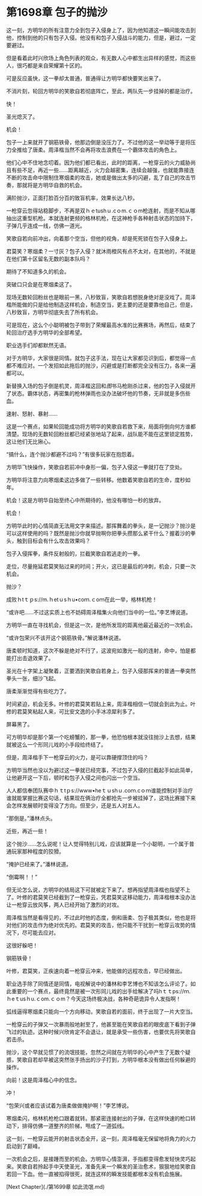 # 第1698章 包子的抛沙

这一刻，方明华的所有注意力全到包子入侵身上了，因为他知道这一瞬间能攻击到他，控制到他的只有包子入侵。他没有和包子入侵战斗的能力，但是，避过，一定要避过。

但是看着此时兴欣场上角色列表的观众，有无数人心中都生出异样的感觉，而这些人，很巧都是来自荣耀第十区的。

可是反应虽快，这一拳却太普通，普通得让方明华都快要笑出来了。

不消片刻，轮回方明华的笑歌自若彻底阵亡，至此，两队先一步挂掉的都是治疗。

快！

圣光熄灭了。

机会！

包子一上来就开了钢筋铁骨，他那边倒是没压力了。不过他的这一举动等于是将压力全推给了唐柔。周泽楷当然不会再将攻击浪费在一个霸体攻击的角色上。

他们心中不住地念叨着。因为他们都已看出，此时的距离，一枪穿云的火力威胁尚且有些不足，再近一些……距离越近，火力会越密集，连续会越强，也就能靠接连不断的攻击命中限制住寒烟柔的攻击，她或是做出太多的闪避，乱了自己的攻击节奏，那就将是方明华自救的机会。

满阶抛沙，正面打脸百分百的致盲机率，效果长达八秒。

一枪穿云忽得站稳脚步，不再是双ｈｅtushｕ.cｏm.ｃｏm枪连射，而是不知从哪抽出这重型机枪。本就连射更频的格林机枪，在这神枪手各种射击状态的加持下，子弹几乎连成一线，仿佛一道光。

笑歌自若向前冲出，向着那个空当，但他的视角，却是死死锁在包子入侵身上。

君莫笑？寒烟柔？一寸灰？包子入侵？就沐雨橙风有点不太对，在其他的，不就是在他们第十区留名无数的副本队吗？

期待了不知道多久的机会。

突破口只会是在寒烟柔这了。

现场无数轮回粉丝也是眼前一黑，八秒致盲，笑歌自若想脱身绝对是没戏了。周泽楷所能做的只是给他制造这样机会，制造空当，更主要的还是要靠他自己，但是，八秒致盲，方明华彻底失去了所有机会。

可是现在，这么个小聪明被包子带到了荣耀最高水准的比赛赛场，再然后，结束了轮回治疗选手方明华的全部希望。

职业选手们却都默然无语。

对于方明华，大家很是同情。就包子这手法，现在让大家都见识到后，都觉得一点都不难应对。一个发招如此拖后的抛沙，闪避或是打断都完全没有压力，各来一遍都可以。

新替换入场的包子倒是机灵，周泽楷这回和*图*书马枪刚杀过来，他的包子入侵就开了状态。霸体状态，再密集的枪林弹雨也没办法破坏他的节奏，无非就是多伤些血。

速射、怒射、暴射……

这是一个赛点，如果轮回能成功将方明华的笑歌自若救下来，局面将倒向何方谁都清楚。现场的无数轮回粉丝都已经紧张地站了起来，战队能不能在这里锁定胜势，这让他们无比揪心。

“搞什么，连个抛沙都避不过吗？”有很多玩家在抱怨着。

方明华飞快操作，笑歌自若前冲中身形一偏，包子入侵这一拳就打在了空处。

方明华将注意力向寒烟柔这边多做了一些转移。他数着笑歌自若的生命，度秒如年。

机会！这是方明华自始至终心中所期待的，他没有哪怕一秒的放弃。

机会！

方明华此时的心情简直无法用文字来描述。那挥舞着的拳头，是一记抛沙？抛沙是可以这样使用的吗？既然是抛沙你就早抛啊你把拳头攒那么紧干什么？握着沙的拳头，触到目标会有什么攻击效果吗？

包子入侵挥拳，条件反射般的，拦截笑歌自若逃走的一拳。

走位，尽量拖延君莫笑贴过来的时间；开火，这已是最后的冲刺，机会，只要一次机会。

抛沙？

成败ｈtｔｐs://m.ｈetｕsｈu•coｍ.ｃoｍ在此一举，格林机枪！

“或许吧……不过这实质上也不妨碍周泽楷集火向他们当中的一位。”李艺博说道。

方明华一直在寻找机会，但是这一次，是他所发现的距离他最近最近的一次机会。

“或许包荣兴不该开这个钢筋铁骨。”解说潘林说道。

唐柔顿时知道，这次不躲是绝对不行了，这波宛如激光一般的连射，命中，怕是都能打出击退效果了。

圣光在十字架上凝聚着，正要洒到笑歌自若身上，包子入侵那挥来的普通一拳突然拳头一张，细沙飞起。

唐柔渐渐觉得有些吃力了。

时间紧迫，机会无多。叶修的君莫笑若贴上来，周泽楷相信一切就会到此为止。叶修的君莫笑粘起人来，可比安文逸的小手冰凉犀利多了。

屏幕黑了。

可方明华却是那个第一个吃螃蟹的，那一拳，他恐怕根本就没往抛沙上去想，结果就被这么一个形同儿戏的小手段给终结了。

但是，周泽楷手下一枪穿云的火力，是可以靠硬撑顶住的吗？

方明华当然也没以为避过这一拳就已经完事，不过包子入侵的拦截起手如此简单，让他避开这一下后，顿时和包子入侵之间也闪出一个空当。

人人都信奉团队赛中ｈｔtｐs://www•heｔｕshｕ.coｍ.cｏｍ谁能控制对手治疗谁就能掌握比赛这句话，结果现在俩治疗全都抢先一步被挂掉了，这场比赛接下来会怎样发展顿时变得没了方向。但至少，还是五人对五人。

“那倒是。”潘林点头。

近些，再近一些！

这个抛沙……怎么说呢！让人觉得特别儿戏，应该就算是一个小聪明，一个属于普通玩家那种程度的狡猾。

“掩护已经来了。”潘林说道。

“倒霉啊！！”

但无论怎么说，方明华的结局这下可就被定下来了。想再指望周泽楷也指望不上了。叶修的君莫笑已经截到了一枪穿云，凭君莫笑这移动能力，周泽楷根本没办法让一枪穿云放风筝，两人已经开始了激烈的对攻。

周泽楷当然是看得见的，不过此时他的态度，倒和唐柔、包子极其类似，他也是将对他们的攻击作为绝对优先的。君莫笑的攻击，他只能不干扰到一枪穿云攻势的情况下，尽可能去应对。

这很好躲吧！

钢筋铁骨！

叶修，君莫笑，正疾速向着一枪穿云冲来，他能做的远程攻击，早已经做出。

职业选手除了同情还是同情，电视解说中的潘林和李艺博也不知该怎么评论了。如此重要的一个赛点，最终竟然是被一次形同儿戏的出手给解决了吗hｔｔps://ｍ.ｈeｔusｈu.ｃom.ｃｏm？今天这场终极决战，各种奇葩诡异令人发指啊！

弧线逼得寒烟柔只能向一个方向移动，笑歌自若的面前，终于出现了一片大空当。

一枪穿云的子弹又一次暴雨般地射至了，他甚至能在笑歌自若的眼皮底下看到子弹飞过的轨迹。这种时候兴欣肯定不会退让，就是承受一些伤害，也要优先将笑歌自若击杀。

抛沙，这个早就见惯了的流氓技能，忽然之间就在方明华的心中产生了无数个疑惑，笑歌自若却早被这突然张手扬出的沙子打到，方明华根本没有做出任何躲避的操作。

向前！这是周泽楷心中的信念。

冲！

“包荣兴或者应该试着为唐柔做做掩护啊！”李艺博说。

寒烟柔闪，格林机枪枪口跟着就转。那紧密连接射出的子弹，在这样快速的枪口转动下，排得仿佛一道整齐的阶梯，甩成了一道弧线。

这一刻，一枪穿云能开的射击状态全开，这一刻，周泽楷毫无保留地将角力的火力启动到了巅峰。

一次机会之后，是接踵而至的机会。方明华心情澎湃，手指都变得愈发轻快灵巧起来。笑歌自若拎起手中天使圣光，准备先来一个瞬发的圣治愈术，狠狠地给笑歌自若回一下血。他一直被掐得很死，就连这样的瞬发技能都根本没有机会施展。



[Next Chapter](./第1699章 如此流氓.md)